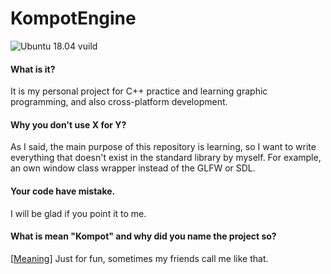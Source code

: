 # KompotEngine

![Ubuntu 18.04 vuild](https://github.com/Scapior/KompotEngine/workflows/build/badge.svg)


#### What is it?
It is my personal project for C++ practice and learning graphic programming, and also cross-platform development.

#### Why you don't use X for Y?
As I said, the main purpose of this repository is learning, so I want to write everything that doesn't exist in the standard library by myself. For example, an own window class wrapper instead of the GLFW or SDL.

#### Your code have mistake.
I will be glad if you point it to me.

#### What is mean "Kompot" and why did you name the project so?

[[Meaning](https://en.wikipedia.org/wiki/Kompot)] Just for fun, sometimes my friends call me like that.
